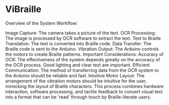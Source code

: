# ViBraille


Overview of the System Workflow:

Image Capture: The camera takes a picture of the text.
OCR Processing: The image is processed by OCR software to extract the text.
Text to Braille Translation: The text is converted into Braille code.
Data Transfer: The Braille code is sent to the Arduino.
Vibration Output: The Arduino controls the motors to create Braille patterns.
Important Considerations:
Accuracy of OCR: The effectiveness of the system depends greatly on the accuracy of the OCR process. Good lighting and clear text are important.
Efficient Communication: The method of transferring data from the OCR system to the Arduino should be reliable and fast.
Intuitive Motor Layout: The arrangement of the vibration motors should be intuitive for the user, mimicking the layout of Braille characters.
This process combines hardware interaction, software processing, and tactile feedback to convert visual text into a format that can be 'read' through touch by Braille-literate users.
